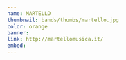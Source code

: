 ```yaml
---
name: MARTELLO
thumbnail: bands/thumbs/martello.jpg
color: orange
banner:
link: http://martellomusica.it/
embed:
---
```

